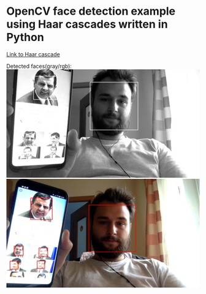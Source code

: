 # OpenCV face detection example using Haar cascades written in Python

[Link to Haar cascade](https://raw.githubusercontent.com/shantnu/Webcam-Face-Detect/master/haarcascade_frontalface_default.xml)

Detected faces(gray/rgb):
![alt text](https://github.com/longbeardmen/opencv/blob/master/images/result.jpg "result gray")
![alt text](https://github.com/longbeardmen/opencv/blob/master/images/result_rgb.jpg "result rgb")
